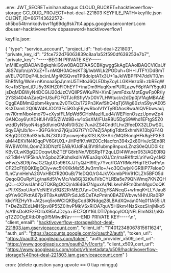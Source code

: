 .env: 
JWT_SECRET=iniharusbagus
CLOUD_BUCKET=hacktivoverflow-storage
GCLOUD_PROJECT=hot-deal-221803
KEYFILE_PATH=keyfile.json
CLIENT_ID=667143622572-sh5bo54trnnkodvbvr1fg69dg9sk7tt4.apps.googleusercontent.com
dbuser=hacktivoverflow
dbpassword=hacktivoverflow1

keyfile.json:

{
    "type": "service_account",
    "project_id": "hot-deal-221803",
    "private_key_id": "2fce722d76063839c8aa1a52f590df639253e7b7",
    "private_key": "-----BEGIN PRIVATE KEY-----\nMIIEvgIBADANBgkqhkiG9w0BAQEFAASCBKgwggSkAgEAAoIBAQCViCaUfJ8S7dpI\n/pYXcZ+T+nMQH0ACesKT3j/lwbWLk2PODuh+GH+IJTFY/DdBmTaVEU7QTDqP4Lbc\nLMg4KSQvreTP9doIptATx3U+1aJklWBPFP47ddVT0/mEhRfN1g/WoV+nKmoaa5pJ\nmU5THtoJ6QLEDbyZoyLLGKHezoSl+zbREqWKe+fbS1pnLtDU5y3KIHZ0FIOhEYT+\naDm9HuqKxmPURLazwF6pYAfY5guKIjsDqMDBWyN4DCGIJ20dJzCVQIlPSWKuPN+X\nEljwmFdxuMptEgwFp0R/Iy2YSSi404rAZaeQHUSuFDFGTJcRSfIyVxD0V7LHWtuc\n2dDp0jVfAgMBAAECggEABMmi2pbm4kyanu2v0TkCb/172Pn3KwfShQ4qTj6Wg80z\nS9yvAE05KsXDamL2Q0kW4KJOO13Fc5KGqE6ywRboIV1YTyRDAos8waAIQVEbwvau\nv7l0rmNbx4mo79+cXysfFLMpWd6CHoMazIfLud4/WEPionOszzUpnwZp4GANCoy6\nXDHfJHVB5/ZIWd9B+w1oSsXM/FUaR8U5DgS9Whd1EFtgS5Z0wzdDyN5yoN4sgSdl\nieGMoR/0i52cI7uvJrZS4Cndt1Lhv2IfeeDX32LDwS0LSqyEAjtJb/Io++3GFG/k\n27jGju3G7t7YrD7eZj5AptigTdbtSxhmNK13bjGF4QKBgQDD28o93hrIiJNZ3OU0\ncweje6pXfSLK/3+AriZMQfBongHFk8gEPXE3uM44EKVN4IOqqPV6GfUXL+JHPdfK\nWZ0CcNacfcn394x2x80HvJcSEn8RRWBW01hLQomZ33DNzf0EAB/KUdFaLBVt81ub\np9npuxLZnzS0eQUD0iKzKBvCLwKBgQDDcqwUbZTEFG8rbNn/VBSRpTF2quLDI4Wi\ner053/AGE0RQn2TdM+V1P5knA/n5pbo25KxhslkdiVWEua3qnXU/Cn/maRKfltzL\nYwQy4M2wFwZs8D9j7wJGZQgUDo96fXJJTyQJHl9fLy7Yvo/fGAYRMoFHqiTEOwPn\nCF23cFfj0QKBgQCiy+wc5KKKkMs55Jw3rm1o+/+o3QCwjxKiGR8IP77eloeOfLnC\nnHehA2GVxHBCfR20GuB/71eDQG/rG4JkVXxmbPhV91CLZh5BFO5dQeqoQOuRpYLg\naKd5VwMc/Va8Gj32t0u1VbCYLRBa5e79QNWmq7KNZQHgCL+cX2wsUmhQTQKBgQCQ\nId646d7NguxAr/NLkevhRFtn0bmMgoOoQK+PII/XSxoUApfVcNIEVzRQS2RrMEZU\n+OoO2gFSANcqG+wfmqK+LLYJau8q9Yw6CPkttA67jx9T8xAsWDPrSdJdSCeTAzPm\n0BAZEWbvwNHhURa0RPkkcYRZHyYh+At2svq5roWCIQKBgCqd3KNdgq28LBAdXQva\n0Nq011A55iUtT+DeZbZEdLMH5jxv8P55Z0IhvPMkVSxRIOA7quV5H9km4NzSkozS\njMko5/sA1hsDoKtFzFOIlaX95AJDzya+iEC7QtY16LDTI7phqoyIOOjNFLElmN3L\nKbqTZZDOgEXtbOhg0f5MIwdN\n-----END PRIVATE KEY-----\n",
    "client_email": "hacktivoverflow-storage@hot-deal-221803.iam.gserviceaccount.com",
    "client_id": "114012348067815611624",
    "auth_uri": "https://accounts.google.com/o/oauth2/auth",
    "token_uri": "https://oauth2.googleapis.com/token",
    "auth_provider_x509_cert_url": "https://www.googleapis.com/oauth2/v1/certs",
    "client_x509_cert_url": "https://www.googleapis.com/robot/v1/metadata/x509/hacktivoverflow-storage%40hot-deal-221803.iam.gserviceaccount.com"
}

cron: (delete question yang upvote == 0 tiap minggu)

